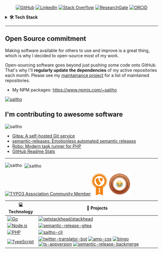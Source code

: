<p align="center">
    <a href="https://github.com/saitho" target="_blank"><img alt="GitHub" src="https://img.shields.io/badge/-@saitho-181717?style=flat-square&logo=GitHub&logoColor=white"></a>
    <a href="https://www.linkedin.com/in/mariolubenka" target="_blank"><img alt="LinkedIn" src="https://img.shields.io/badge/-LinkedIn-0077B5?style=flat-square&logo=Linkedin&logoColor=white"></a>
    <a href="https://stackoverflow.com/users/5457046/saitho" target="_blank"><img alt="Stack Overflow" src="https://img.shields.io/badge/-Stack%20Overflow-FE7A16?style=flat-square&logo=Stack-Overflow&logoColor=white"></a>
    <a href="https://www.researchgate.net/profile/Mario_Lubenka" target="_blank"><img alt="ResearchGate" src="https://img.shields.io/badge/-ResearchGate-00CCBB?style=flat-square&logo=ResearchGate&logoColor=white"></a>
    <a href="https://orcid.org/0000-0002-0149-0326" target="_blank"><img alt="ORCID" src="https://img.shields.io/badge/-ORCID-A6CE39?style=flat-square&logo=ORCID&logoColor=white"></a>
</p>

<details>
  <summary><b>🛠️ Tech Stack</b></summary>
    <p>
        
| **Category** | **Technologies** |
| - | - |
**Frontend** | [![Symfony](https://img.shields.io/badge/-Bootstrap-7b00f6?style=flat-square&logo=bootstrap&logoColor=white)](https://getbootstrap.com/)
**Frameworks** | [![Symfony](https://img.shields.io/badge/-Symfony-000000?style=flat-square&logo=symfony&logoColor=white)](https://symfony.com) [![TYPO3 CMS](https://img.shields.io/badge/-TYPO3%20CMS-F49700?style=flat-square&logo=typo3&logoColor=white)](https://typo3.org)
**Core** | [![TypeScript](https://img.shields.io/static/v1?label=&message=TypeScript&color=3178C6&logo=typescript&logoColor=FFFFFF)](https://www.typescriptlang.org/) [![JavaScript](https://img.shields.io/static/v1?label=&message=JavaScript&color=F7DF1E&logo=javascript&logoColor=FFFFFF)](https://www.javascript.com/) [![PHP](https://img.shields.io/static/v1?label=&message=PHP&color=777BB4&logo=php&logoColor=FFFFFF)](https://www.php.net/) [![Go](https://img.shields.io/static/v1?label=&message=Go&color=00ADD8&logo=go&logoColor=FFFFFF)](https://go.dev/) [![Node.js](https://img.shields.io/static/v1?label=&message=Node.js&color=339933&logo=nodedotjs&logoColor=FFFFFF)](https://nodejs.org/)
**DevOps** | [![Docker](https://img.shields.io/static/v1?label=&message=Docker&color=2496ED&logo=docker&logoColor=FFFFFF)](https://docker.com/) [![Ansible](https://img.shields.io/static/v1?label=&message=Ansible&color=EE0000&logo=ansible&logoColor=FFFFFF)](https://www.ansible.com/)
**Testing** | [![Selenium](https://img.shields.io/static/v1?label=&message=Selenium&color=43B02A&logo=selenium&logoColor=FFFFFF)](https://www.selenium.dev/) [![Cypress](https://img.shields.io/static/v1?label=&message=Cypress&color=17202C&logo=cypress&logoColor=FFFFFF)](https://www.cypress.io/) [![Jest](https://img.shields.io/static/v1?label=&message=Jest&color=C21325&logo=jest&logoColor=FFFFFF)](https://jestjs.io/)
**Misc** | [![Ubuntu](https://img.shields.io/badge/-Ubuntu-E95420?style=flat-square&logo=ubuntu&logoColor=white)]([https://www.linux.org/](https://ubuntu.com/)) [![Bash](https://img.shields.io/static/v1?label=&message=Bash&color=4EAA25&logo=gnubash&logoColor=FFFFFF)](https://www.gnu.org/software/bash/) [![Markdown](https://img.shields.io/static/v1?label=&message=Markdown&color=000000&logo=markdown&logoColor=FFFFFF)](https://en.wikipedia.org/wiki/Markdown)
**Editors** | [![Vim](https://img.shields.io/static/v1?label=&message=Vim&color=019733&logo=vim&logoColor=FFFFFF)](https://www.vim.org/) [![IntelliJ IDEA](https://img.shields.io/badge/-IntelliJ%20IDEA-darkgrey?style=flat-square&logo=intellij-idea&logoColor=white)]([https://code.visualstudio.com/](https://www.jetbrains.com/idea/))
      
 See **[➡️ Full Tech Stack](TECH-STACK.md)**, for a list of projects using each of the above technologies
  </p>
</details>

<hr/>

## Open Source commitment

Making software available for others to use and improve is a great thing, which is why I decided to open-source most of my work.

Open-sourcing software goes beyond just pushing some code onto GitHub. That's why I'll **regularly update the dependencies** of my active repositories each month. Please see my [maintainance project](https://github.com/saitho?tab=projects) for a list of maintained repositories.

* My NPM packages: https://www.npmjs.com/~saitho

<p align="left"> <a href="https://github.com/ryo-ma/github-profile-trophy"><img src="https://github-profile-trophy.vercel.app/?username=saitho&row=1" alt="saitho" /></a> </p>

## I'm contributing to awesome software

<p><img align="center" src="https://github-readme-streak-stats.herokuapp.com/?user=saitho&" alt="saitho" /></p>

* [Gitea: A self-hosted Git service](https://github.com/go-gitea/gitea/pulls?q=is%3Apr+author%3Asaitho)
* [semantic-releases: Emotionless automated semantic releases](https://github.com/semantic-release/semantic-release/pulls?q=is%3Apr+author%3Asaitho)
* [Robo: Modern task runner for PHP](https://github.com/consolidation/Robo/pulls?q=is%3Apr+author%3Asaitho)
* [GitHub Readme Stats](https://github.com/anuraghazra/github-readme-stats/pulls?q=is%3Apr+author%3Asaitho)

<hr />

<p><img align="left" src="https://github-readme-stats.vercel.app/api/top-langs?username=saitho&show_icons=true&locale=en&layout=compact" alt="saitho" />&nbsp;
<img align="center" src="https://github-readme-stats.vercel.app/api?username=saitho&show_icons=true&locale=en&include_all_commits=true" alt="saitho" /></p>

[![TYPO3 Association Community Member](https://typo3.org/fileadmin/t3o_common_storage/images/badges/community_membership_badge_renderings/community_membership_badge_150x75.png "TYPO3 Association Community Member")](https://typo3.org/project/association/members)
[![TYPO3 CMS Certified Integrator](images/TCCI_bagde_small_preview.png "TYPO3 CMS Certified Integrator")](https://typo3.org/certification/integrator/certified-integrator-listing)
[![Unicode Emoji Bronze Sponsor](images/unicode-bronze-1F602.png "Unicode Emoji Bronze Sponsor laughing-Emoji")](https://unicode.org/consortium/adopted-characters.html#b1F602)
<!-- START OF PROFILE STACK, DO NOT REMOVE -->
| 💻 **Technology** | 🚀 **Projects** |
| - | - |
| [![Go](https://img.shields.io/static/v1?label=&message=Go&color=85d3fd&logo=golang&logoColor=FFFFFF)](https://go.dev/) | [![getstackhead/stackhead](https://img.shields.io/static/v1?label=&message=stackhead&color=000605&logo=github&logoColor=FFFFFF&labelColor=000605)](https://github.com/getstackhead/stackhead) |
| [![Node.js](https://img.shields.io/static/v1?label=&message=Node.js&color=339933&logo=nodedotjs&logoColor=FFFFFF)](https://nodejs.org/) | [![semantic-release-gitea](https://img.shields.io/static/v1?label=&message=semantic-release-gitea&color=000605&logo=github&logoColor=FFFFFF&labelColor=000605)](https://github.com/saitho/semantic-release-gitea) |
| [![PHP](https://img.shields.io/static/v1?label=&message=PHP&color=777BB4&logo=php&logoColor=FFFFFF)](https://www.php.net/) | [![saitho-cli](https://img.shields.io/static/v1?label=&message=saitho-cli&color=000605&logo=github&logoColor=FFFFFF&labelColor=000605)](https://github.com/saitho/saitho-cli) |
| [![TypeScript](https://img.shields.io/static/v1?label=&message=TypeScript&color=2973ce&logo=typescript&logoColor=FFFFFF)](https://www.typescriptlang.org/) | [![twitter-translator-bot](https://img.shields.io/static/v1?label=&message=twitter-translator-bot&color=000605&logo=github&logoColor=FFFFFF&labelColor=000605)](https://github.com/saitho/twitter-translator-bot) [![amp-css](https://img.shields.io/static/v1?label=&message=amp-css&color=000605&logo=github&logoColor=FFFFFF&labelColor=000605)](https://github.com/saitho/amp-css) [![bingo](https://img.shields.io/static/v1?label=&message=bingo&color=000605&logo=github&logoColor=FFFFFF&labelColor=000605)](https://github.com/saitho/bingo) [![ts-appversion](https://img.shields.io/static/v1?label=&message=ts-appversion&color=000605&logo=github&logoColor=FFFFFF&labelColor=000605)](https://github.com/saitho/ts-appversion) [![semantic-release-backmerge](https://img.shields.io/static/v1?label=&message=semantic-release-backmerge&color=000605&logo=github&logoColor=FFFFFF&labelColor=000605)](https://github.com/saitho/semantic-release-backmerge) |
<!-- END OF PROFILE STACK, DO NOT REMOVE -->